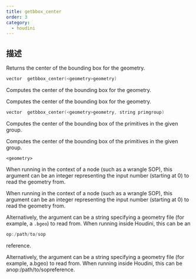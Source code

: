 ```yaml
---
title: getbbox_center
order: 3
category:
  - houdini
---
```

    
## 描述

Returns the center of the bounding box for the geometry.

```c
vector  getbbox_center(<geometry>geometry)
```

Computes the center of the bounding box for the geometry.

Computes the center of the bounding box for the geometry.

```c
vector  getbbox_center(<geometry>geometry, string primgroup)
```

Computes the center of the bounding box of the primitives in the given group.

Computes the center of the bounding box of the primitives in the given group.

`<geometry>`

When running in the context of a node (such as a wrangle SOP), this argument
can be an integer representing the input number (starting at 0) to read the
geometry from.

When running in the context of a node (such as a wrangle SOP), this argument
can be an integer representing the input number (starting at 0) to read the
geometry from.

Alternatively, the argument can be a string specifying a geometry file (for
example, a `.bgeo`) to read from. When running inside Houdini, this can be an

```c
op:/path/to/sop
```

reference.

Alternatively, the argument can be a string specifying a geometry file (for
example, a.bgeo) to read from. When running inside Houdini, this can be
anop:/path/to/sopreference.
